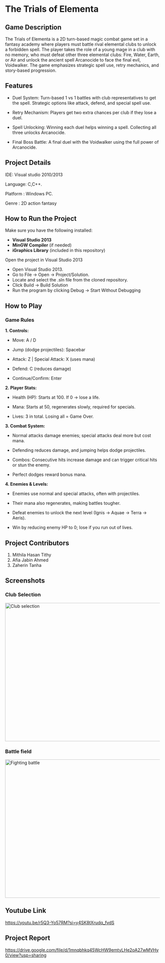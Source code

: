 # The Trials of Elementa

## Game Description

 The Trials of Elementa is a 2D turn-based magic combat game set in a fantasy academy where players must battle rival elemental clubs to unlock a forbidden spell. The player takes the role of a young mage in a club with no memory, who must defeat other three elemental clubs: Fire, Water, Earth, or Air and unlock the ancient spell Arcanocide to face the final evil, Voidwalker. The game emphasizes strategic spell use, retry mechanics, and story-based progression.

## Features
- Duel System:
Turn-based 1 vs 1 battles with club representatives to get the spell. Strategic options like attack, defend, and special spell use.

- Retry Mechanism:
Players get two extra chances per club if they lose a duel.

- Spell Unlocking:
Winning each duel helps winning a spell. Collecting all three unlocks Arcanocide.

- Final Boss Battle:
A final duel with the Voidwalker using the full power of Arcanocide.


## Project Details
IDE: Visual studio 2010/2013

Language: C,C++.

Platform : Windows PC.

Genre : 2D action fantasy


## How to Run the Project

Make sure you have the following installed:
- **Visual Studio 2013**
- **MinGW Compiler** (if needed)
- **iGraphics Library** (included in this repository)


Open the project in Visual Studio 2013
- Open Visual Studio 2013.
- Go to File → Open → Project/Solution.
- Locate and select the .sln file from the cloned repository.
- Click Build → Build Solution
- Run the program by clicking Debug → Start Without Debugging


## How to Play


### **Game Rules**

**1. Controls:**

- Move: A / D

- Jump (dodge projectiles): Spacebar

- Attack: Z | Special Attack: X (uses mana)

- Defend: C (reduces damage)

- Continue/Confirm: Enter

**2. Player Stats:**

- Health (HP): Starts at 100. If 0 → lose a life.

- Mana: Starts at 50, regenerates slowly, required for specials.

- Lives: 3 in total. Losing all = Game Over.

**3. Combat System:**

- Normal attacks damage enemies; special attacks deal more but cost mana.

- Defending reduces damage, and jumping helps dodge projectiles.

- Combos: Consecutive hits increase damage and can trigger critical hits or stun the enemy.

- Perfect dodges reward bonus mana.

**4. Enemies & Levels:**

- Enemies use normal and special attacks, often with projectiles.

- Their mana also regenerates, making battles tougher.

- Defeat enemies to unlock the next level (Ignis → Aquae → Terra → Aeris).

- Win by reducing enemy HP to 0; lose if you run out of lives.

## Project Contributors

1. Mithila Hasan Tithy
2. Afia Jabin Ahmed
3. Zaherin Tanha



## Screenshots

### **Club Selection**
<img width="800" height="450" alt="Club selection" src="https://github.com/user-attachments/assets/aaf75b86-fb39-45ee-bded-2a676e0990a6" />

### **Battle field**
<img width="800" height="450" alt="Fighting battle" src="https://github.com/user-attachments/assets/c3a9fd70-1822-42e1-87a9-de241f0b483b" />

## Youtube Link
https://youtu.be/r5Q3-Yo57RM?si=y4SK8tXrudq_fvdS
## Project Report
https://drive.google.com/file/d/1mnqbhkq45WcHW9emtyLHe2oA27wMVHy0/view?usp=sharing
